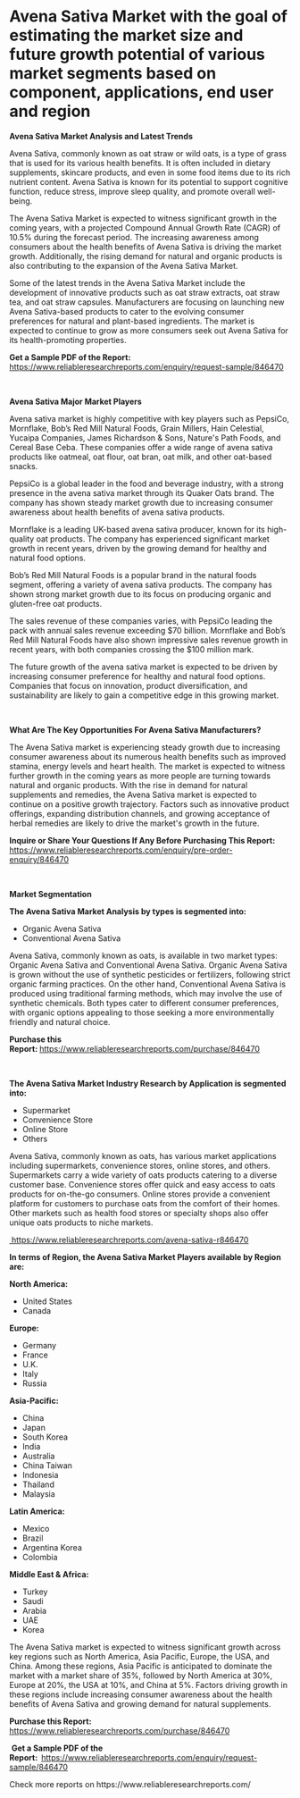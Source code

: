 <p><h1>Avena Sativa Market with the goal of estimating the market size and future growth potential of various market segments based on component, applications, end user and region</h1></p><p><strong>Avena Sativa Market Analysis and Latest Trends</strong></p>
<p><p>Avena Sativa, commonly known as oat straw or wild oats, is a type of grass that is used for its various health benefits. It is often included in dietary supplements, skincare products, and even in some food items due to its rich nutrient content. Avena Sativa is known for its potential to support cognitive function, reduce stress, improve sleep quality, and promote overall well-being.</p><p>The Avena Sativa Market is expected to witness significant growth in the coming years, with a projected Compound Annual Growth Rate (CAGR) of 10.5% during the forecast period. The increasing awareness among consumers about the health benefits of Avena Sativa is driving the market growth. Additionally, the rising demand for natural and organic products is also contributing to the expansion of the Avena Sativa Market.</p><p>Some of the latest trends in the Avena Sativa Market include the development of innovative products such as oat straw extracts, oat straw tea, and oat straw capsules. Manufacturers are focusing on launching new Avena Sativa-based products to cater to the evolving consumer preferences for natural and plant-based ingredients. The market is expected to continue to grow as more consumers seek out Avena Sativa for its health-promoting properties.</p></p>
<p><strong>Get a Sample PDF of the Report:&nbsp;</strong> <a href="https://www.reliableresearchreports.com/enquiry/request-sample/846470">https://www.reliableresearchreports.com/enquiry/request-sample/846470</a></p>
<p>&nbsp;</p>
<p><strong>Avena Sativa Major Market Players</strong></p>
<p><p>Avena sativa market is highly competitive with key players such as PepsiCo, Mornflake, Bob’s Red Mill Natural Foods, Grain Millers, Hain Celestial, Yucaipa Companies, James Richardson & Sons, Nature's Path Foods, and Cereal Base Ceba. These companies offer a wide range of avena sativa products like oatmeal, oat flour, oat bran, oat milk, and other oat-based snacks.</p><p>PepsiCo is a global leader in the food and beverage industry, with a strong presence in the avena sativa market through its Quaker Oats brand. The company has shown steady market growth due to increasing consumer awareness about health benefits of avena sativa products.</p><p>Mornflake is a leading UK-based avena sativa producer, known for its high-quality oat products. The company has experienced significant market growth in recent years, driven by the growing demand for healthy and natural food options.</p><p>Bob’s Red Mill Natural Foods is a popular brand in the natural foods segment, offering a variety of avena sativa products. The company has shown strong market growth due to its focus on producing organic and gluten-free oat products.</p><p>The sales revenue of these companies varies, with PepsiCo leading the pack with annual sales revenue exceeding $70 billion. Mornflake and Bob’s Red Mill Natural Foods have also shown impressive sales revenue growth in recent years, with both companies crossing the $100 million mark.</p><p>The future growth of the avena sativa market is expected to be driven by increasing consumer preference for healthy and natural food options. Companies that focus on innovation, product diversification, and sustainability are likely to gain a competitive edge in this growing market.</p></p>
<p>&nbsp;</p>
<p><strong>What Are The Key Opportunities For Avena Sativa Manufacturers?</strong></p>
<p><p>The Avena Sativa market is experiencing steady growth due to increasing consumer awareness about its numerous health benefits such as improved stamina, energy levels and heart health. The market is expected to witness further growth in the coming years as more people are turning towards natural and organic products. With the rise in demand for natural supplements and remedies, the Avena Sativa market is expected to continue on a positive growth trajectory. Factors such as innovative product offerings, expanding distribution channels, and growing acceptance of herbal remedies are likely to drive the market's growth in the future.</p></p>
<p><strong>Inquire or Share Your Questions If Any Before Purchasing This Report:</strong> <a href="https://www.reliableresearchreports.com/enquiry/pre-order-enquiry/846470">https://www.reliableresearchreports.com/enquiry/pre-order-enquiry/846470</a></p>
<p>&nbsp;</p>
<p><strong>Market Segmentation</strong></p>
<p><strong>The Avena Sativa Market Analysis by types is segmented into:</strong></p>
<p><ul><li>Organic Avena Sativa</li><li>Conventional Avena Sativa</li></ul></p>
<p><p>Avena Sativa, commonly known as oats, is available in two market types: Organic Avena Sativa and Conventional Avena Sativa. Organic Avena Sativa is grown without the use of synthetic pesticides or fertilizers, following strict organic farming practices. On the other hand, Conventional Avena Sativa is produced using traditional farming methods, which may involve the use of synthetic chemicals. Both types cater to different consumer preferences, with organic options appealing to those seeking a more environmentally friendly and natural choice.</p></p>
<p><strong>Purchase this Report:&nbsp;</strong><a href="https://www.reliableresearchreports.com/purchase/846470">https://www.reliableresearchreports.com/purchase/846470</a></p>
<p>&nbsp;</p>
<p><strong>The Avena Sativa Market Industry Research by Application is segmented into:</strong></p>
<p><ul><li>Supermarket</li><li>Convenience Store</li><li>Online Store</li><li>Others</li></ul></p>
<p><p>Avena Sativa, commonly known as oats, has various market applications including supermarkets, convenience stores, online stores, and others. Supermarkets carry a wide variety of oats products catering to a diverse customer base. Convenience stores offer quick and easy access to oats products for on-the-go consumers. Online stores provide a convenient platform for customers to purchase oats from the comfort of their homes. Other markets such as health food stores or specialty shops also offer unique oats products to niche markets.</p></p>
<p><a href="https://www.reliableresearchreports.com/avena-sativa-r846470">&nbsp;https://www.reliableresearchreports.com/avena-sativa-r846470</a></p>
<p><strong>In terms of Region, the Avena Sativa Market Players available by Region are:</strong></p>
<p>
    <p> <strong> North America: </strong>
        <ul>
            <li>United States</li>
            <li>Canada</li>
        </ul>
        </p> 
    <p> <strong> Europe: </strong>
        <ul>
            <li>Germany</li>
            <li>France</li>
            <li>U.K.</li>
            <li>Italy</li>
            <li>Russia</li>
        </ul>
        </p> 
    <p> <strong> Asia-Pacific: </strong>
        <ul>
            <li>China</li>
            <li>Japan</li>
            <li>South Korea</li>
            <li>India</li>
            <li>Australia</li>
            <li>China Taiwan</li>
            <li>Indonesia</li>
            <li>Thailand</li>
            <li>Malaysia</li>
        </ul>
        </p> 
    <p> <strong> Latin America: </strong>
        <ul>
            <li>Mexico</li>
            <li>Brazil</li>
            <li>Argentina Korea</li>
            <li>Colombia</li>
        </ul>
        </p> 
    <p> <strong> Middle East & Africa: </strong>
        <ul>
            <li>Turkey</li>
            <li>Saudi</li>
            <li>Arabia</li>
            <li>UAE</li>
            <li>Korea</li>
        </ul>
    </p>
    </p>
<p><p>The Avena Sativa market is expected to witness significant growth across key regions such as North America, Asia Pacific, Europe, the USA, and China. Among these regions, Asia Pacific is anticipated to dominate the market with a market share of 35%, followed by North America at 30%, Europe at 20%, the USA at 10%, and China at 5%. Factors driving growth in these regions include increasing consumer awareness about the health benefits of Avena Sativa and growing demand for natural supplements.</p></p>
<p><strong>Purchase this Report: </strong><a href="https://www.reliableresearchreports.com/purchase/846470">https://www.reliableresearchreports.com/purchase/846470</a></p>
<p>&nbsp;<strong>Get a Sample PDF of the Report:&nbsp;&nbsp;</strong><a href="https://www.reliableresearchreports.com/enquiry/request-sample/846470">https://www.reliableresearchreports.com/enquiry/request-sample/846470</a></p>
<p><strong></strong></p>
<p>Check more reports on https://www.reliableresearchreports.com/</p>